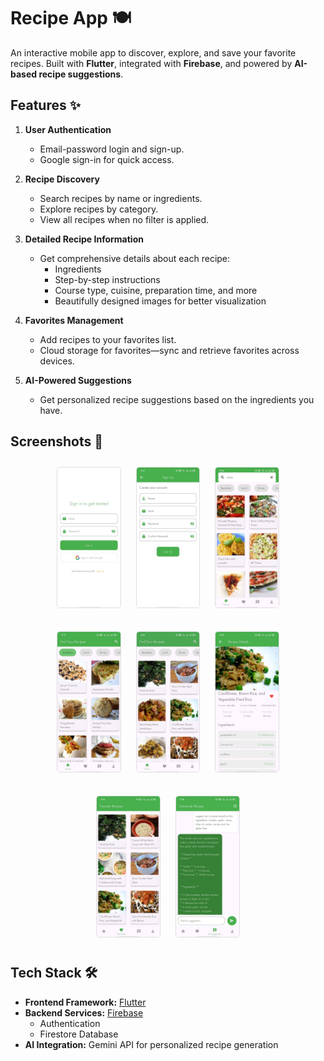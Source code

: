 # Recipe App 🍽️

An interactive mobile app to discover, explore, and save your favorite recipes. Built with **Flutter**, integrated with **Firebase**, and powered by **AI-based recipe suggestions**.

## Features ✨

1. **User Authentication**

   - Email-password login and sign-up.
   - Google sign-in for quick access.

2. **Recipe Discovery**

   - Search recipes by name or ingredients.
   - Explore recipes by category.
   - View all recipes when no filter is applied.

3. **Detailed Recipe Information**

   - Get comprehensive details about each recipe:
     - Ingredients
     - Step-by-step instructions
     - Course type, cuisine, preparation time, and more
     - Beautifully designed images for better visualization

4. **Favorites Management**

   - Add recipes to your favorites list.
   - Cloud storage for favorites—sync and retrieve favorites across devices.

5. **AI-Powered Suggestions**
   - Get personalized recipe suggestions based on the ingredients you have.

## Screenshots 📸

<p align="center">
  <img src="./screenshot/signin.jpg" alt="Sign In Screen" width="20%" style="border: 1px solid #ddd; border-radius: 5px; margin: 10px;">
  <img src="./screenshot/signup.jpg" alt="Sign Up Screen" width="20%" style="border: 1px solid #ddd; border-radius: 5px; margin: 10px;">
  <img src="./screenshot/recipe-search.jpg" alt="Recipe Search" width="20%" style="border: 1px solid #ddd; border-radius: 5px; margin: 10px;">
</p>

<p align="center">
  <img src="./screenshot/recipe-category.jpg" alt="Recipe Category" width="20%" style="border: 1px solid #ddd; border-radius: 5px; margin: 10px;">
  <img src="./screenshot/recipe-list.jpg" alt="Recipe List View" width="20%" style="border: 1px solid #ddd; border-radius: 5px; margin: 10px;">
  <img src="./screenshot/recipe-details.jpg" alt="Recipe Details" width="20%" style="border: 1px solid #ddd; border-radius: 5px; margin: 10px;">
</p>

<p align="center">
  <img src="./screenshot/favorites.jpg" alt="Recipe Favorites" width="20%" style="border: 1px solid #ddd; border-radius: 5px; margin: 10px;">
  <img src="./screenshot/ai-suggestion.jpg" alt="Recipe List View" width="20%" style="border: 1px solid #ddd; border-radius: 5px; margin: 10px;">
</p>

## Tech Stack 🛠️

- **Frontend Framework:** [Flutter](https://flutter.dev/)
- **Backend Services:** [Firebase](https://firebase.google.com/)
  - Authentication
  - Firestore Database
- **AI Integration:** Gemini API for personalized recipe generation
